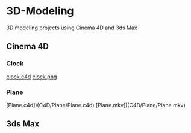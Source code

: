 # 3D-Modeling
3D modeling projects using Cinema 4D and 3ds Max

## Cinema 4D
### Clock
[clock.c4d](C4D/Clock/clock.c4d)
[clock.png](C4D/Clock/clock.png)

### Plane
[Plane.c4d])(C4D/Plane/Plane.c4d)
[Plane.mkv])(C4D/Plane/Plane.mkv)

## 3ds Max
